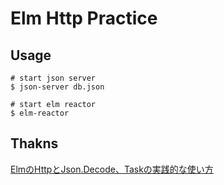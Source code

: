 # Elm Http Practice

## Usage

```Shell
# start json server
$ json-server db.json

# start elm reactor
$ elm-reactor
```

## Thakns
[ElmのHttpとJson.Decode、Taskの実践的な使い方](https://qiita.com/sand/items/63a0d9200b7139b8ab61)